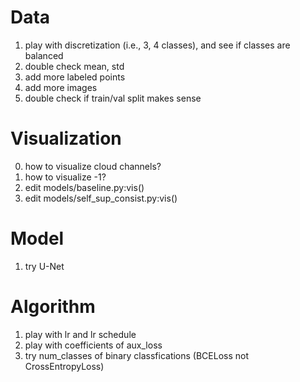 # Data
1. play with discretization (i.e., 3, 4 classes), and see if classes are balanced
2. double check mean, std
3. add more labeled points
4. add more images
5. double check if train/val split makes sense

# Visualization
0. how to visualize cloud channels?
1. how to visualize -1?
2. edit models/baseline.py:vis()
3. edit models/self_sup_consist.py:vis()

# Model
1. try U-Net

# Algorithm
1. play with lr and lr schedule
2. play with coefficients of aux_loss
3. try num_classes of binary classfications (BCELoss not CrossEntropyLoss)

